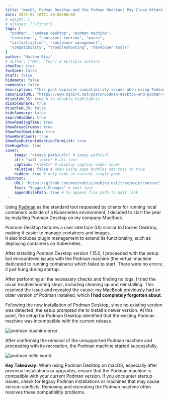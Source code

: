 ```yaml
---
title: "macOS, Podman Desktop and the Podman Machine: Pay Close Attention to the Podman Version"
date: 2025-01-10T11:30:03+00:00
# weight: 1
# aliases: ["/first"]
tags: [
  "podman", "podman desktop", "podman machine",
  "container", "container runtime", "macos",
  "virtualization", "container management",
  "compatibility", "troubleshooting", "developer tools"
]
author: "Matteo Bisi"
# author: ["Me", "You"] # multiple authors
showToc: true
TocOpen: false
draft: false
hidemeta: false
comments: false
description: "This post explores compatibility issues when using Podman Desktop on macOS, particularly the Podman machine failing to start due to legacy Podman installations. It shares practical troubleshooting steps including identifying version conflicts, removing unsupported Podman machines, and successfully recreating them for smooth container management. Essential reading for developers managing container runtimes on macOS."
canonicalURL: "https://www.msbiro.net/posts/podman-desktop-and-podman-machine-on-macos-pay-attention-to-podman-version/"
disableHLJS: true # to disable highlightjs
disableShare: true
disableHLJS: false
hideSummary: false
searchHidden: true
ShowReadingTime: true
ShowBreadCrumbs: true
ShowPostNavLinks: true
ShowWordCount: true
ShowRssButtonInSectionTermList: true
UseHugoToc: true
cover:
    image: "<image path/url>" # image path/url
    alt: "<alt text>" # alt text
    caption: "<text>" # display caption under cover
    relative: false # when using page bundles set this to true
    hidden: true # only hide on current single page
editPost:
    URL: "https://github.com/matteobisi/msbiro.net/tree/main/content"
    Text: "Suggest Changes" # edit text
    appendFilePath: true # to append file path to Edit link
---
```

Using [Podman](http://www.podman.io/) as the standard tool requested by clients for running local containers outside of a Kubernetes environment, I decided to start the year by installing Podman Desktop on my company MacBook.

Podman Desktop features a user interface (UI) similar to Docker Desktop, making it easier to manage containers and images.   
It also includes plugin management to extend its functionality, such as deploying containers on Kubernetes.

After installing Podman Desktop version 1.15.0, I proceeded with the setup but encountered issues with the Podman machine (the virtual machine dedicated to running containers) which failed to start. There were no errors; it just hung during startup.

After performing all the necessary checks and finding no logs, I tried the usual troubleshooting steps, including cleaning up and reinstalling. This resolved the issue and revealed the cause: my MacBook previously had an older version of Podman installed, which **I had completely forgotten about**.



Following the new installation of Podman Desktop, since no existing version was detected, the setup prompted me to install a newer version. At this point, the setup for Podman Desktop identified that the existing Podman machine was incompatible with the current release.

![podman machine error](podman-machine-unsupported.png)

After confirming the removal of the unsupported Podman machine and proceeding with its recreation, the Podman machine started successfully.

![podman hello world](podman-hello-world.png)

**Key Takeaway:**
When using Podman Desktop on macOS, especially after previous installations or upgrades, ensure that the Podman machine is compatible with your current Podman version. If you encounter startup issues, check for legacy Podman installations or machines that may cause version conflicts. Removing and recreating the Podman machine often resolves these compatibility problems.